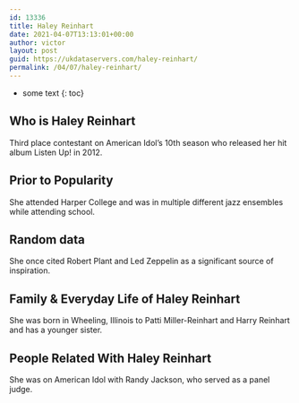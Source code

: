 ```yaml
---
id: 13336
title: Haley Reinhart
date: 2021-04-07T13:13:01+00:00
author: victor
layout: post
guid: https://ukdataservers.com/haley-reinhart/
permalink: /04/07/haley-reinhart/
---
```


* some text
{: toc}


## Who is Haley Reinhart



Third place contestant on American Idol&#8217;s 10th season who released her hit album Listen Up! in 2012.

                
                
                
## Prior to Popularity



She attended Harper College and was in multiple different jazz ensembles while attending school.

                
                
                
## Random data



She once cited Robert Plant and Led Zeppelin as a significant source of inspiration.

                
                
                
## Family & Everyday Life of Haley Reinhart



She was born in Wheeling, Illinois to Patti Miller-Reinhart and Harry Reinhart and has a younger sister.

                
                
                
## People Related With Haley Reinhart



She was on American Idol with Randy Jackson, who served as a panel judge.

                
              
            
          
          
          